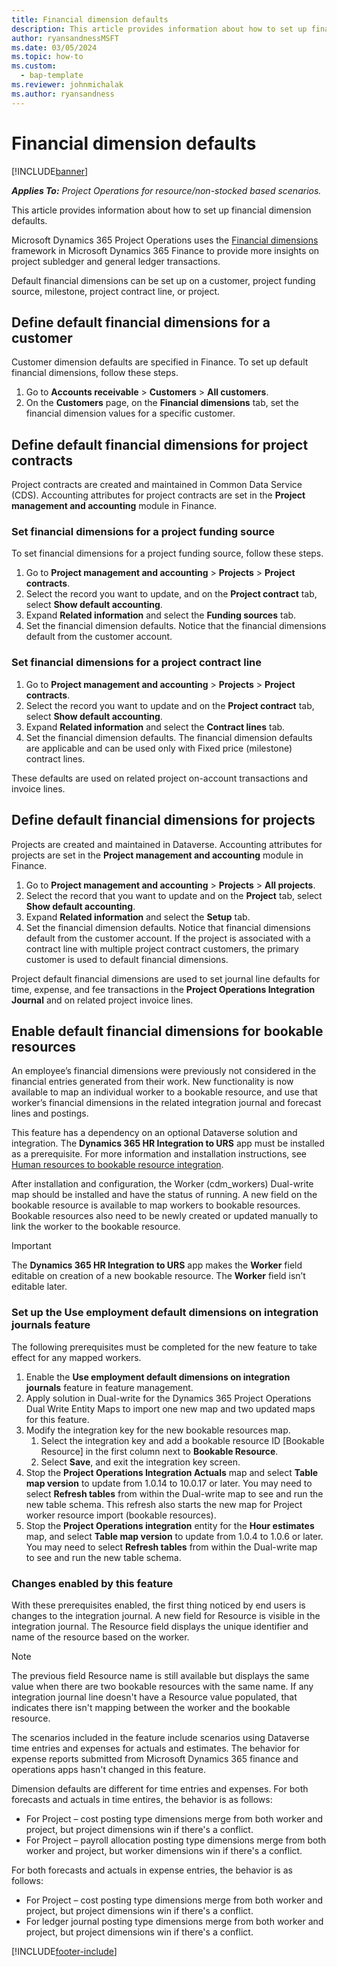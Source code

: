 ```yaml
---
title: Financial dimension defaults
description: This article provides information about how to set up financial dimension defaults.
author: ryansandnessMSFT
ms.date: 03/05/2024
ms.topic: how-to
ms.custom: 
  - bap-template
ms.reviewer: johnmichalak
ms.author: ryansandness
---
```


# Financial dimension defaults

[!INCLUDE[banner](../includes/banner.md)]

_**Applies To:** Project Operations for resource/non-stocked based scenarios._

This article provides information about how to set up financial dimension defaults.

Microsoft Dynamics 365 Project Operations uses the [Financial dimensions](/dynamics365/finance/general-ledger/financial-dimensions) framework in Microsoft Dynamics 365 Finance to provide more insights on project subledger and general ledger transactions.

Default financial dimensions can be set up on a customer, project funding source, milestone, project contract line, or project.

## Define default financial dimensions for a customer

Customer dimension defaults are specified in Finance. To set up default financial dimensions, follow these steps.

1. Go to **Accounts receivable** \> **Customers** \> **All customers**.
1. On the **Customers** page, on the **Financial dimensions** tab, set the financial dimension values for a specific customer.

## Define default financial dimensions for project contracts

Project contracts are created and maintained in Common Data Service (CDS). Accounting attributes for project contracts are set in the **Project management and accounting** module in Finance.

### Set financial dimensions for a project funding source

To set financial dimensions for a project funding source, follow these steps.

1. Go to **Project management and accounting** \> **Projects** \> **Project contracts**.
1. Select the record you want to update, and on the **Project contract** tab, select **Show default accounting**.
1. Expand **Related information** and select the **Funding sources** tab.
1. Set the financial dimension defaults. Notice that the financial dimensions default from the customer account.

### Set financial dimensions for a project contract line

1. Go to **Project management and accounting** \> **Projects** \> **Project contracts**.
1. Select the record you want to update and on the **Project contract** tab, select **Show default accounting**.
1. Expand **Related information** and select the **Contract lines** tab.
1. Set the financial dimension defaults. The financial dimension defaults are applicable and can be used only with Fixed price (milestone) contract lines.

These defaults are used on related project on-account transactions and invoice lines.

## Define default financial dimensions for projects

Projects are created and maintained in Dataverse. Accounting attributes for projects are set in the **Project management and accounting** module in Finance.

1. Go to **Project management and accounting** \> **Projects** \> **All projects**.
1. Select the record that you want to update and on the **Project** tab, select **Show default accounting**.
1. Expand **Related information** and select the **Setup** tab.
1. Set the financial dimension defaults. Notice that financial dimensions default from the customer account. If the project is associated with a contract line with multiple project contract customers, the primary customer is used to default financial dimensions.

Project default financial dimensions are used to set journal line defaults for time, expense, and fee transactions in the **Project Operations Integration Journal** and on related project invoice lines.

## Enable default financial dimensions for bookable resources

An employee’s financial dimensions were previously not considered in the financial entries generated from their work. New functionality is now available to map an individual worker to a bookable resource, and use that worker’s financial dimensions in the related integration journal and forecast lines and postings.

This feature has a dependency on an optional Dataverse solution and integration. The **Dynamics 365 HR Integration to URS** app must be installed as a prerequisite. For more information and installation instructions, see [Human resources to bookable resource integration](/dynamics365/human-resources/hr-admin-integration-hr-rm).

After installation and configuration, the Worker (cdm_workers) Dual-write map should be installed and have the status of running. A new field on the bookable resource is available to map workers to bookable resources. Bookable resources also need to be newly created or updated manually to link the worker to the bookable resource. 

> [!IMPORTANT]
> The **Dynamics 365 HR Integration to URS** app makes the **Worker** field editable on creation of a new bookable resource. The **Worker** field isn’t editable later.

### Set up the Use employment default dimensions on integration journals feature

The following prerequisites must be completed for the new feature to take effect for any mapped workers.

1. Enable the **Use employment default dimensions on integration journals** feature in feature management.
1. Apply solution in Dual-write for the Dynamics 365 Project Operations Dual Write Entity Maps to import one new map and two updated maps for this feature. 
1. Modify the integration key for the new bookable resources map.
   1. Select the integration key and add a bookable resource ID [Bookable Resource] in the first column next to **Bookable Resource**. 
   1. Select **Save**, and exit the integration key screen.
1. Stop the **Project Operations Integration Actuals** map and select **Table map version** to update from 1.0.14 to 10.0.17 or later. You may need to select **Refresh tables** from within the Dual-write map to see and run the new table schema. This refresh also starts the new map for Project worker resource import (bookable resources). 
1. Stop the **Project Operations integration** entity for the **Hour estimates** map, and select **Table map version** to update from 1.0.4 to 1.0.6 or later. You may need to select **Refresh tables** from within the Dual-write map to see and run the new table schema.

### Changes enabled by this feature

With these prerequisites enabled, the first thing noticed by end users is changes to the integration journal. A new field for Resource is visible in the integration journal. The Resource field displays the unique identifier and name of the resource based on the worker. 

> [!NOTE]
> The previous field Resource name is still available but displays the same value when there are two bookable resources with the same name. If any integration journal line doesn't have a Resource value populated, that indicates there isn't mapping between the worker and the bookable resource. 

The scenarios included in the feature include scenarios using Dataverse time entries and expenses for actuals and estimates. The behavior for expense reports submitted from Microsoft Dynamics 365 finance and operations apps hasn't changed in this feature. 

Dimension defaults are different for time entries and expenses. For both forecasts and actuals in time entires, the behavior is as follows:

- For Project – cost posting type dimensions merge from both worker and project, but project dimensions win if there's a conflict.
- For Project – payroll allocation posting type dimensions merge from both worker and project, but worker dimensions win if there's a conflict.

For both forecasts and actuals in expense entries, the behavior is as follows:

- For Project – cost posting type dimensions merge from both worker and project, but project dimensions win if there's a conflict.
- For ledger journal posting type dimensions merge from both worker and project, but project dimensions win if there's a conflict.

[!INCLUDE[footer-include](../includes/footer-banner.md)]
